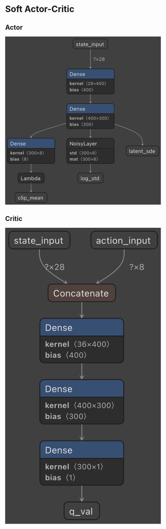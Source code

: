 # Soft Actor-Critic

## Actor

<p align="center">
  <img src="../../../img/model_A.png" alt="actor">
</p>

## Critic

<p align="center">
  <img src="../../../img/model_C.png" alt="critic">
</p>

